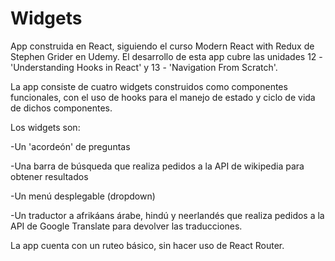 # Widgets

App construida en React, siguiendo el curso Modern React with Redux de Stephen Grider en Udemy. El desarrollo de esta app cubre las unidades 12 - 'Understanding Hooks in React' y 13 - 'Navigation From Scratch'.

La app consiste de cuatro widgets construidos como componentes funcionales, con el uso de hooks para el manejo de estado y ciclo de vida de dichos componentes.

Los widgets son:

-Un 'acordeón' de preguntas

-Una barra de búsqueda que realiza pedidos a la API de wikipedia para obtener resultados

-Un menú desplegable (dropdown)

-Un traductor a afrikáans árabe, hindú y neerlandés que realiza pedidos a la API de Google Translate para devolver las traducciones.

La app cuenta con un ruteo básico, sin hacer uso de React Router.
